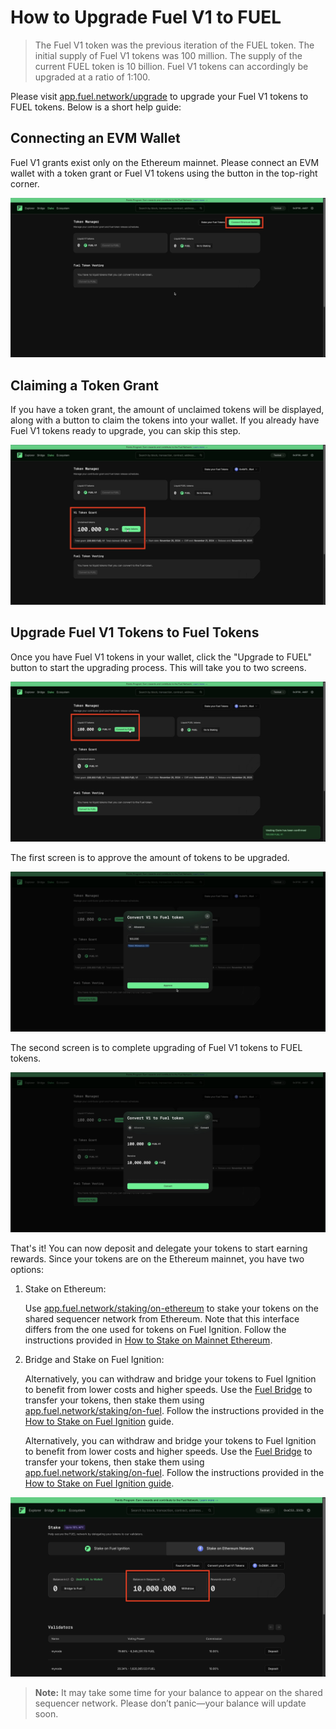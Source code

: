 # How to Upgrade Fuel V1 to FUEL

> The Fuel V1 token was the previous iteration of the FUEL token. The initial supply of Fuel V1 tokens was 100 million. The supply of the current FUEL token is 10 billion. Fuel V1 tokens can accordingly be upgraded at a ratio of 1:100.

Please visit [app.fuel.network/upgrade](https://app.fuel.network/upgrade) to upgrade your Fuel V1 tokens to FUEL tokens. Below is a short help guide:

## Connecting an EVM Wallet

Fuel V1 grants exist only on the Ethereum mainnet. Please connect an EVM wallet with a token grant or Fuel V1 tokens using the button in the top-right corner.

![Connect EVM Wallet](https://raw.githubusercontent.com/FuelLabs/fuel-token-overview/refs/heads/main/assets/how-to-upgrade-fuel-v1/1-connect-evm-wallet.png)

## Claiming a Token Grant

If you have a token grant, the amount of unclaimed tokens will be displayed, along with a button to claim the tokens into your wallet. If you already have Fuel V1 tokens ready to upgrade, you can skip this step.

![Claim Token Grant](https://raw.githubusercontent.com/FuelLabs/fuel-token-overview/refs/heads/main/assets/how-to-upgrade-fuel-v1/2-claim-token-grant.png)

## Upgrade Fuel V1 Tokens to Fuel Tokens

Once you have Fuel V1 tokens in your wallet, click the "Upgrade to FUEL" button to start the upgrading process. This will take you to two screens.

![Upgrade To FUEL](https://raw.githubusercontent.com/FuelLabs/fuel-token-overview/refs/heads/main/assets/how-to-upgrade-fuel-v1/3-convert-to-fuel.png)

The first screen is to approve the amount of tokens to be upgraded.

![Approve Amount](https://raw.githubusercontent.com/FuelLabs/fuel-token-overview/refs/heads/main/assets/how-to-upgrade-fuel-v1/4-approve-amount.png)

The second screen is to complete upgrading of Fuel V1 tokens to FUEL tokens.

![Confirm Conversion](https://raw.githubusercontent.com/FuelLabs/fuel-token-overview/refs/heads/main/assets/how-to-upgrade-fuel-v1/5-confirm-conversion.png)

That's it! You can now deposit and delegate your tokens to start earning rewards. Since your tokens are on the Ethereum mainnet, you have two options:

1. Stake on Ethereum:

    Use [app.fuel.network/staking/on-ethereum](https://app.fuel.network/staking/on-ethereum) to stake your tokens on the shared sequencer network from Ethereum. Note that this interface differs from the one used for tokens on Fuel Ignition. Follow the instructions provided in [How to Stake on Mainnet Ethereum](./stake-on-ethereum.md).

2. Bridge and Stake on Fuel Ignition:

    Alternatively, you can withdraw and bridge your tokens to Fuel Ignition to benefit from lower costs and higher speeds. Use the [Fuel Bridge](https://app.fuel.network/bridge?from=eth&to=fuel) to transfer your tokens, then stake them using [app.fuel.network/staking/on-fuel](https://docs.fuel.network/). Follow the instructions provided in the [How to Stake on Fuel Ignition](./stake-on-fuel.md) guide.

    Alternatively, you can withdraw and bridge your tokens to Fuel Ignition to benefit from lower costs and higher speeds. Use the [Fuel Bridge](https://app.fuel.network/bridge?from=eth&to=fuel) to transfer your tokens, then stake them using [app.fuel.network/staking/on-fuel](https://app.fuel.network/staking/on-fuel). Follow the instructions provided in the [How to Stake on Fuel Ignition guide](./stake-on-fuel.md).

![Balance](https://raw.githubusercontent.com/FuelLabs/fuel-token-overview/refs/heads/main/assets/how-to-upgrade-fuel-v1/6-balance.png)

> **Note:** It may take some time for your balance to appear on the shared sequencer network. Please don’t panic—your balance will update soon.
